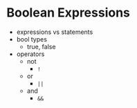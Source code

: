 # Boolean Expressions

- expressions vs statements
- bool types
  - true, false
- operators  
  - not   
    - `!`
  - or   
    - `||`  
  - and  
    - `&&`  
